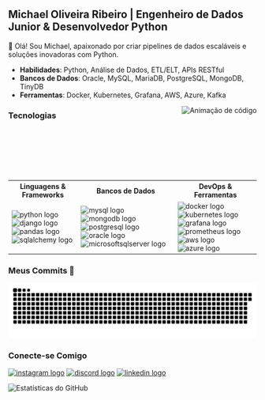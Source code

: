 ## Michael Oliveira Ribeiro | Engenheiro de Dados Junior & Desenvolvedor Python
👋 Olá! Sou Michael, apaixonado por criar pipelines de dados escaláveis e soluções inovadoras com Python.

- **Habilidades**: Python, Análise de Dados, ETL/ELT, APIs RESTful
- **Bancos de Dados**: Oracle, MySQL, MariaDB, PostgreSQL, MongoDB, TinyDB
- **Ferramentas**: Docker, Kubernetes, Grafana, AWS, Azure, Kafka

<img align="right" height="150" src="https://assets-v2.lottiefiles.com/a/62e02bc6-116f-11ee-aeb0-077c335b3c67/XpwfUikILP.gif" alt="Animação de código" />

### Tecnologias
<table>
  <tr>
    <th>Linguagens & Frameworks</th>
    <th>Bancos de Dados</th>
    <th>DevOps & Ferramentas</th>
  </tr>
  <tr>
    <td>
      <img src="https://cdn.jsdelivr.net/gh/devicons/devicon/icons/python/python-original.svg" height="30" alt="python logo" />
      <img src="https://cdn.jsdelivr.net/gh/devicons/devicon/icons/django/django-plain.svg" height="30" alt="django logo" />
      <img src="https://cdn.jsdelivr.net/gh/devicons/devicon/icons/pandas/pandas-original.svg" height="30" alt="pandas logo" />
      <img src="https://cdn.jsdelivr.net/gh/devicons/devicon/icons/sqlalchemy/sqlalchemy-original.svg" height="30" alt="sqlalchemy logo" />
    </td>
    <td>
      <img src="https://cdn.jsdelivr.net/gh/devicons/devicon/icons/mysql/mysql-original.svg" height="30" alt="mysql logo" />
      <img src="https://cdn.jsdelivr.net/gh/devicons/devicon/icons/mongodb/mongodb-original.svg" height="30" alt="mongodb logo" />
      <img src="https://cdn.jsdelivr.net/gh/devicons/devicon/icons/postgresql/postgresql-original.svg" height="30" alt="postgresql logo" />
      <img src="https://cdn.jsdelivr.net/gh/devicons/devicon/icons/oracle/oracle-original.svg" height="30" alt="oracle logo" />
      <img src="https://cdn.jsdelivr.net/gh/devicons/devicon/icons/microsoftsqlserver/microsoftsqlserver-plain.svg" height="30" alt="microsoftsqlserver logo" />
    </td>
    <td>
      <img src="https://cdn.jsdelivr.net/gh/devicons/devicon/icons/docker/docker-original.svg" height="30" alt="docker logo" />
      <img src="https://cdn.jsdelivr.net/gh/devicons/devicon/icons/kubernetes/kubernetes-plain.svg" height="30" alt="kubernetes logo" />
      <img src="https://cdn.jsdelivr.net/gh/devicons/devicon/icons/grafana/grafana-original.svg" height="30" alt="grafana logo" />
      <img src="https://cdn.jsdelivr.net/gh/devicons/devicon/icons/prometheus/prometheus-original.svg" height="30" alt="prometheus logo" />
      <img src="https://cdn.jsdelivr.net/gh/devicons/devicon/icons/amazonwebservices/amazonwebservices-line-wordmark.svg" height="30" alt="aws logo" />
      <img src="https://cdn.jsdelivr.net/gh/devicons/devicon/icons/azure/azure-original.svg" height="30" alt="azure logo" />
    </td>
  </tr>
</table>

### Meus Commits 🐍
<img src="https://raw.githubusercontent.com/MichaelOli/MichaelOli/output/snake.svg" alt="Jogo da cobrinha" />

### Conecte-se Comigo
<a href="https://www.instagram.com/mamute.dev/" target="_blank"><img src="https://img.shields.io/static/v1?message=Instagram&logo=instagram&label=&color=E4405F&logoColor=white&labelColor=&style=for-the-badge" height="35" alt="instagram logo" /></a>
<a href="https://discord.com/michaelmamute4557" target="_blank"><img src="https://img.shields.io/static/v1?message=Discord&logo=discord&label=&color=7289DA&logoColor=white&labelColor=&style=for-the-badge" height="35" alt="discord logo" /></a>
<a href="https://www.linkedin.com/in/mor-michael/" target="_blank"><img src="https://img.shields.io/static/v1?message=LinkedIn&logo=linkedin&label=&color=0077B5&logoColor=white&labelColor=&style=for-the-badge" height="35" alt="linkedin logo" /></a>

<img src="https://github-readme-stats.vercel.app/api?username=MichaelOli&show_icons=true&theme=radical" alt="Estatísticas do GitHub" />
